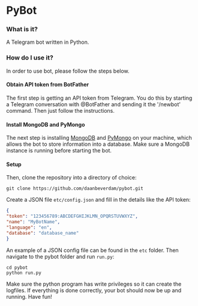 # PyBot

### What is it?
A Telegram bot written in Python.

### How do I use it?
In order to use bot, please follow the steps below.

#### Obtain API token from BotFather
The first step is getting an API token from Telegram. You do this by starting a Telegram conversation with @BotFather and sending it the '/newbot' command. Then just follow the instructions.

#### Install MongoDB and PyMongo
The next step is installing [MongoDB](https://docs.mongodb.org/manual/installation/) and [PyMongo](https://api.mongodb.org/python/current/installation.html) on your machine, which allows the bot to store information into a database. Make sure a MongoDB instance is running before starting the bot.

#### Setup
Then, clone the repository into a directory of choice:
```
git clone https://github.com/daanbeverdam/pybot.git
```
Create a JSON file `etc/config.json` and fill in the details like the API token:
```JSON
{
"token": "123456789:ABCDEFGHIJKLMN_OPQRSTUVWXYZ",
"name": "MyBotName",
"language": "en",
"database": "database_name"
}
```
An example of a JSON config file can be found in the `etc` folder. Then navigate to the pybot folder and run `run.py`:
```
cd pybot
python run.py
```
Make sure the python program has write privileges so it can create the logfiles. If everything is done correctly, your bot should now be up and running. Have fun!
